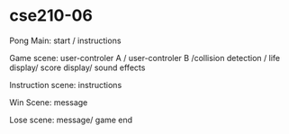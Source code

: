 # cse210-06  
Pong
Main: start / instructions

Game scene:  user-controler A / user-controler B /collision detection / life display/ score display/ sound effects

Instruction scene: instructions

Win Scene: message

Lose scene: message/ game end

